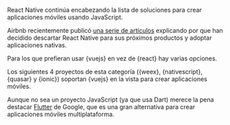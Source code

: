 React Native continúa encabezando la lista de soluciones para crear aplicaciones móviles usando JavaScript.

Airbnb recientemente publicó [una serie de artículos](https://medium.com/airbnb-engineering/react-native-at-airbnb-f95aa460be1c) explicando por que han decidido descartar React Native para sus próximos productos y adoptar aplicaciones nativas.

Para los que prefieran usar {vuejs} en vez de {react} hay varias opciones.

Los siguientes 4 proyectos de esta categoría ({weex}, {nativescript}, {quasar} y {ionic}) soportan {vuejs} en la vista para crear aplicaciones móviles.

Aunque no sea un proyecto JavaScript (ya que usa Dart) merece la pena destacar [Flutter](https://flutter.io/) de Google, que es una gran alternativa para crear aplicaciones móviles multiplataforma. 

